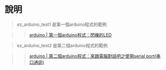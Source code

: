 # 說明
>ez_arduino_test1 是第一個arduino程式的範例

>>[arduino | 第一個arduino程式：閃爍的LED](http://hugheschung.blogspot.com/2018/05/arduino-arduinoled.html)

>ez_arduino_test2 是第二個arduino程式的範例

>>[arduino | 第二個arduino程式：來跟電腦對話吧之使用serial port(串口通訊)](http://hugheschung.blogspot.com/2018/05/arduino-arduinoserial-port.html)
